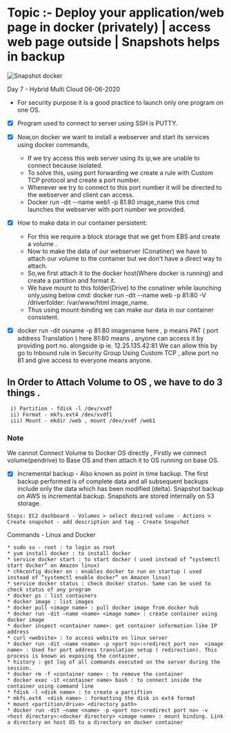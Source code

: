# Topic :- Deploy your application/web page in docker (privately) | access web page outside | Snapshots helps in backup


![Snapshot docker](https://user-images.githubusercontent.com/49730521/84361886-f9820980-abe9-11ea-8c64-d9ce90c41fba.jpeg)

 Day 7 - Hybrid Multi Cloud 06-06-2020
* For security purpose it is a good practice to launch only one  program on one OS.
- [x] Program used to connect to server using SSH is PUTTY. 
- [x] Now,on docker we want to install a webserver and start its services  using docker commands,
   -  If we try access this web server using its ip,we are unable to connect because  isolated.
   -  To solve this, using port forwarding we create a rule with Custom TCP protocol and create a port number.
   -  Whenever we try to connect to this port number it will be directed to the webserver and client can access.
   - Docker run -dit --name web1 -p 81:80 image_name this cmd launches the webserver with port number we provided.

- [x] How to make data in our container persistent:
     - For this we require a block storage that we get from  EBS and create a volume .
     - Now to make the data of our webserver (Conatiner) we have to attach our volume to the container but we don't have a direct way to attach.
     - So,we first attach it to the docker host(Where docker is running) and create a partition and format it.
     - We have mount to this folder(Drive) to the conatiner while launching only,using below cmd: docker run -dit --name web -p 81:80 -V /driverfolder: /var/www/html image_name.
     - Thus using mount-binding we can make our data in our container consistent.
-[x] docker run -dit osname -p 81:80 imagename here , p means PAT ( port address Translation ) here 81:80 means , anyone can access it by providing port no. alongside ip ie. 12.25.135.42:81 We can allow this by go to Inbound rule in Security Group  Using Custom TCP , allow port no 81 and give access to everyone means anyone.
## In Order to Attach Volume to OS , we have to do 3 things .
```
 i) Partition - fdisk -l /dev/xvdf
 ii) Format - mkfs.ext4 /dev/xvdf1
 iii) Mount - mkdir /web , mount /dev/xvdf /web1
```
### Note 
We cannot Connect Volume to Docker OS directly , Firstly we connect volume(pendrive) to Base OS and then attach it to OS running on base OS.

- [x] Incremental backup - Also known as point in time backup. The first backup performed is of complete data and all subsequent backups include only the data which has been modified (delta). Snapshot backup on AWS is incremental backup. Snapshots are stored internally on S3 storage. 

```
Steps: EC2 dashboard - Volumes > select desired volume - Actions > Create snapshot - add description and tag - Create Snapshot
```
Commands - Linux and Docker
```
* sudo su - root : to login as root
* yum install docker : to install docker
* service docker start : to start docker ( used instead of “systemctl start docker” on Amazon linux)
* chkconfig docker on : enables docker to run on startup ( used instead of “systemctl enable docker” on Amazon linux)
* service docker status : check docker status. Same can be used to check status of any program
* docker ps : list containers
* docker image : list images
* docker pull <image name> : pull docker image from docker hub
* docker run -dit —name <name> <image name> : create container using docker image
* docker inspect <container name>: get container information like IP address
* curl <website> : to access website on linux server
* docker run -dit —name <name> -p <port no>:<redirect port no>  <image name> : Used for port address translation setup ( redirection). This process is known as exposing the container.
* history : get log of all commands executed on the server during the session.
* docker rm -f <container name> : to remove the container
* docker exec -it <container name> bash : to connect inside the container using command line
* fdisk -l <disk name> : to create a partiftion
* mkfs.ext4  <disk name> : formatting the disk in ext4 format
* mount <partition/drive> <directory path>
* docker run -dit —name <name> -p <port no>:<redirect port no> -v <host directory>:<docker directory> <image name> : mount binding. Link a directory on host OS to a directory on docker container
```


